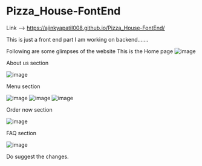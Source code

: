 # Pizza_House-FontEnd

Link --> https://ajinkyapatil008.github.io/Pizza_House-FontEnd/

This is just a front end part 
I am working on backend.......

Following are some glimpses of the website 
This is the Home page
![image](https://github.com/ajinkyapatil008/Pizza_House-FontEnd/assets/131551337/f7e69bc7-bc99-431e-b31a-ee3c97025602)

About us section

![image](https://github.com/ajinkyapatil008/Pizza_House-FontEnd/assets/131551337/f5dd7998-8c89-4d15-980d-44cc76dfda97)

Menu section

![image](https://github.com/ajinkyapatil008/Pizza_House-FontEnd/assets/131551337/2c3f433d-d7ed-4841-a2eb-5d18bbdf4a5a)
![image](https://github.com/ajinkyapatil008/Pizza_House-FontEnd/assets/131551337/304dd98d-c4ef-45e3-be8f-14382a73b9f0)
![image](https://github.com/ajinkyapatil008/Pizza_House-FontEnd/assets/131551337/ba0a7502-b537-42cf-9e2a-681cfc08c32a)

Order now section

![image](https://github.com/ajinkyapatil008/Pizza_House-FontEnd/assets/131551337/064486cf-3af3-445b-b962-7331e217e703)

FAQ section

![image](https://github.com/ajinkyapatil008/Pizza_House-FontEnd/assets/131551337/fe60fc0e-ed91-4fce-96dc-1c96b22d5702)

Do suggest the changes.
